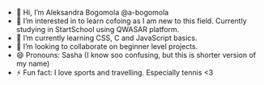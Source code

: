 - 👋 Hi, I’m Aleksandra Bogomola @a-bogomola
- 👀 I’m interested in to learn cofoing as I am new to this field. Currently studying in StartSchool using QWASAR platform.
- 🌱 I’m currently learning CSS, C and JavaScript basics.
- 💞️ I’m looking to collaborate on beginner level projects.
- 😄 Pronouns: Sasha (I know soo confusing, but this is shorter version of my name)
- ⚡ Fun fact: I love sports and travelling. Especially tennis <3

<!---
a-bogomola/a-bogomola is a ✨ special ✨ repository because its `README.md` (this file) appears on your GitHub profile.
You can click the Preview link to take a look at your changes.
--->
